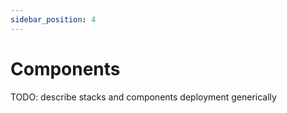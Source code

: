 ```yaml
---
sidebar_position: 4
---
```


# Components

TODO: describe stacks and components deployment generically
